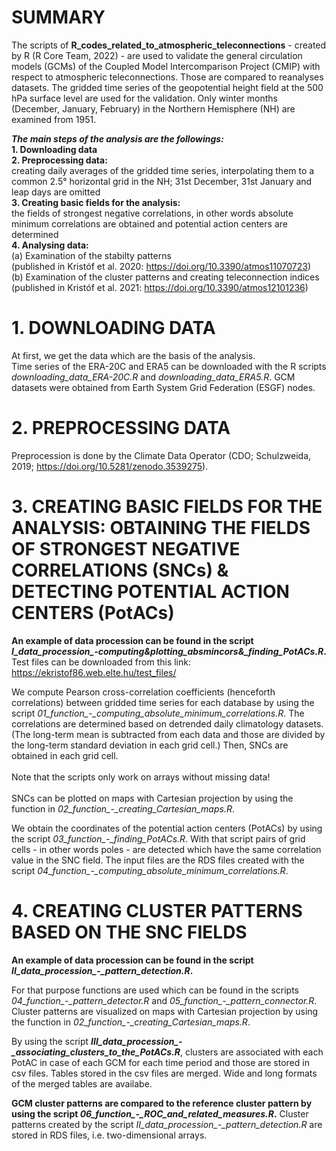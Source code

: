 # SUMMARY

The scripts of **R_codes_related_to_atmospheric_teleconnections** - created by R (R Core Team, 2022) - are used to validate the general circulation models (GCMs) of the Coupled Model Intercomparison Project (CMIP) with respect to atmospheric teleconnections. Those are compared to reanalyses datasets. The gridded time series of the geopotential height field at the 500 hPa surface level are used for the validation. Only winter months (December, January, February) in the Northern Hemisphere (NH) are examined from 1951.

***The main steps of the analysis are the followings:***<br>
**1. Downloading data**<br>
**2. Preprocessing data:**<br> creating daily averages of the gridded time series, interpolating them to a common 2.5° horizontal grid in the NH; 31st December, 31st January and leap days are omitted<br>
**3. Creating basic fields for the analysis:**<br> the fields of strongest negative correlations, in other words absolute minimum correlations are obtained and potential action centers are determined<br>
**4. Analysing data:** <br>
   (a) Examination of the stabilty patterns <br>
       (published in Kristóf et al. 2020: https://doi.org/10.3390/atmos11070723) <br>
   (b) Examination of the cluster patterns and creating teleconnection indices <br>
       (published in Kristóf et al. 2021: https://doi.org/10.3390/atmos12101236)
 
 
# 1. DOWNLOADING DATA
At first, we get the data which are the basis of the analysis. <br>
Time series of the ERA-20C and ERA5 can be downloaded with the R scripts *downloading_data_ERA-20C.R* and *downloading_data_ERA5.R*.
GCM datasets were obtained from Earth System Grid Federation (ESGF) nodes.


# 2. PREPROCESSING DATA
Preprocession is done by the Climate Data Operator (CDO; Schulzweida, 2019; https://doi.org/10.5281/zenodo.3539275).

# 3. CREATING BASIC FIELDS FOR THE ANALYSIS: OBTAINING THE FIELDS OF STRONGEST NEGATIVE CORRELATIONS (SNCs) & DETECTING POTENTIAL ACTION CENTERS (PotACs)

**An example of data procession can be found in the script *I_data_procession_-_computing_&_plotting_absmincors_&_finding_PotACs.R*.**
Test files can be downloaded from this link: https://ekristof86.web.elte.hu/test_files/

We compute Pearson cross-correlation coefficients (henceforth correlations) between gridded time series for each database by using the script *01_function_-_computing_absolute_minimum_correlations.R*. The correlations are determined based on detrended daily climatology datasets. (The long-term mean is subtracted from each data and those are divided by the long-term standard deviation in each grid cell.) Then, SNCs are obtained in each grid cell. <br>
<br>
Note that the scripts only work on arrays without missing data! <br>
<br>
SNCs can be plotted on maps with Cartesian projection by using the function in *02_function_-_creating_Cartesian_maps.R*.

We obtain the coordinates of the potential action centers (PotACs) by using the script *03_function_-_finding_PotACs.R*.
With that script pairs of grid cells - in other words poles - are detected which have the same correlation value in the SNC field.
The input files are the RDS files created with the script *04_function_-_computing_absolute_minimum_correlations.R*.


# 4. CREATING CLUSTER PATTERNS BASED ON THE SNC FIELDS

**An example of data procession can be found in the script *II_data_procession_-_pattern_detection.R*.**

For that purpose functions are used which can be found in the scripts *04_function_-_pattern_detector.R* and *05_function_-_pattern_connector.R*.
Cluster patterns are visualized on maps with Cartesian projection by using the function in *02_function_-_creating_Cartesian_maps.R*.

By using the script ***III_data_procession_-_associating_clusters_to_the_PotACs.R***, clusters are associated with each PotAC in case of each GCM for each time period and those are stored in csv files. Tables stored in the csv files are merged. Wide and long formats of the merged tables are availabe.

**GCM cluster patterns are compared to the reference cluster pattern by using the script *06_function_-_ROC_and_related_measures.R*.**
Cluster patterns created by the script *II_data_procession_-_pattern_detection.R* are stored in RDS files, i.e. two-dimensional arrays.

